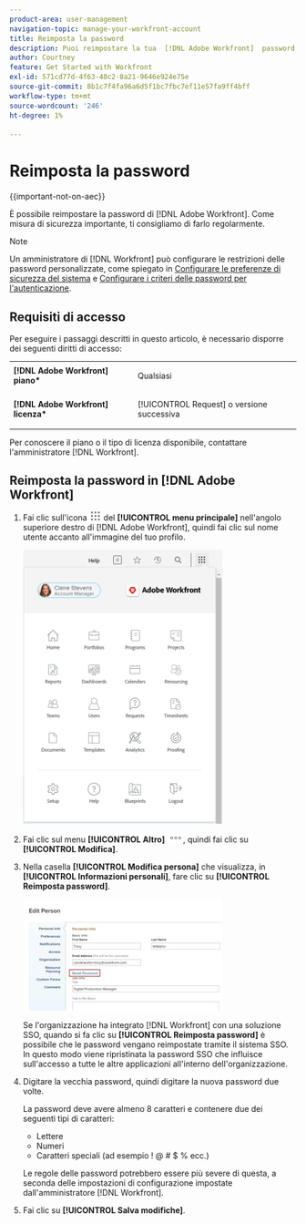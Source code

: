 ```yaml
---
product-area: user-management
navigation-topic: manage-your-workfront-account
title: Reimposta la password
description: Puoi reimpostare la tua  [!DNL Adobe Workfront]  password. Come misura di sicurezza importante, ti consigliamo di farlo regolarmente.
author: Courtney
feature: Get Started with Workfront
exl-id: 571cd77d-4f63-40c2-8a21-9646e924e75e
source-git-commit: 8b1c7f4fa96a6d5f1bc7fbc7ef11e57fa9ff4bff
workflow-type: tm+mt
source-wordcount: '246'
ht-degree: 1%

---
```


# Reimposta la password

{{important-not-on-aec}}

È possibile reimpostare la password di [!DNL Adobe Workfront]. Come misura di sicurezza importante, ti consigliamo di farlo regolarmente.

>[!NOTE]
>
>Un amministratore di [!DNL Workfront] può configurare le restrizioni delle password personalizzate, come spiegato in [Configurare le preferenze di sicurezza del sistema](../../../administration-and-setup/manage-workfront/security/configure-security-preferences.md) e [Configurare i criteri delle password per l&#39;autenticazione](../../../administration-and-setup/manage-workfront/security/configure-password-policies-authentication.md).
>
><!-- [!DNL Workfront] administrator can also reset your password in an Enhanced Authentication enabled environment. For more information, see [Reset a user's password with Enhanced Authentication](../../../workfront-basics/manage-your-account-and-profile/managing-your-workfront-account/reset-user-password-eauth.md).-->

## Requisiti di accesso

Per eseguire i passaggi descritti in questo articolo, è necessario disporre dei seguenti diritti di accesso:

<table style="table-layout:auto"> 
 <col> 
 </col> 
 <col> 
 </col> 
 <tbody> 
  <tr> 
   <td role="rowheader"><strong>[!DNL Adobe Workfront] piano*</strong></td> 
   <td> <p>Qualsiasi</p> </td> 
  </tr> 
  <tr> 
   <td role="rowheader"><strong>[!DNL Adobe Workfront] licenza*</strong></td> 
   <td> <p>[!UICONTROL Request] o versione successiva</p> </td> 
  </tr> 
 </tbody> 
</table>

Per conoscere il piano o il tipo di licenza disponibile, contattare l&#39;amministratore [!DNL Workfront].

## Reimposta la password in [!DNL Adobe Workfront]

1. Fai clic sull&#39;icona ![](assets/main-menu-icon.png) del **[!UICONTROL menu principale]** nell&#39;angolo superiore destro di [!DNL Adobe Workfront], quindi fai clic sul nome utente accanto all&#39;immagine del tuo profilo.

   ![Apri il menu principale e seleziona il tuo nome utente.](assets/main-menu-options-350x481.png)

1. Fai clic sul menu **[!UICONTROL Altro]** ![](assets/more-icon.png), quindi fai clic su **[!UICONTROL Modifica]**.

1. Nella casella **[!UICONTROL Modifica persona]** che visualizza, in **[!UICONTROL Informazioni personali]**, fare clic su **[!UICONTROL Reimposta password]**.

   ![](assets/edit-person-box-350x196.jpg)

   Se l&#39;organizzazione ha integrato [!DNL Workfront] con una soluzione SSO, quando si fa clic su **[!UICONTROL Reimposta password]** è possibile che le password vengano reimpostate tramite il sistema SSO. In questo modo viene ripristinata la password SSO che influisce sull&#39;accesso a tutte le altre applicazioni all&#39;interno dell&#39;organizzazione.

1. Digitare la vecchia password, quindi digitare la nuova password due volte.

   La password deve avere almeno 8 caratteri e contenere due dei seguenti tipi di caratteri:

   * Lettere
   * Numeri
   * Caratteri speciali (ad esempio ! @ # $ % ecc.)

   Le regole delle password potrebbero essere più severe di questa, a seconda delle impostazioni di configurazione impostate dall&#39;amministratore [!DNL Workfront].

1. Fai clic su **[!UICONTROL Salva modifiche]**.
